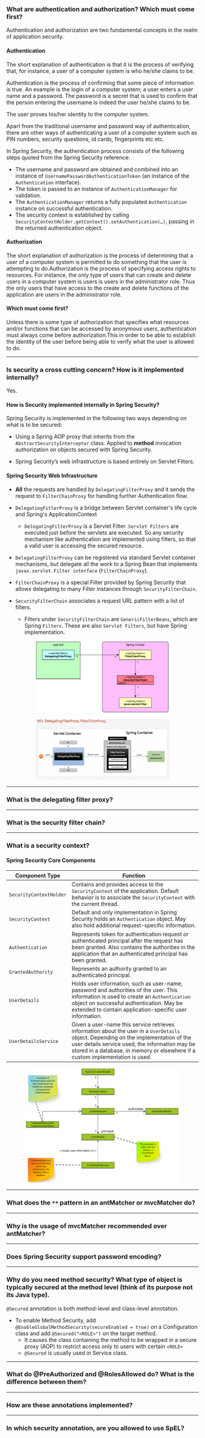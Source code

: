 
### What are authentication and authorization? Which must come first?

Authentication and authorization are two fundamental concepts in the realm of application security.

#### Authentication

The short explanation of authentication is that it is the process of verifying that, for instance, a user of a computer system is who he/she claims to be.

Authentication is the process of confirming that some piece of information is true. An example is the login of a computer system; a user enters a user name and a password. The password is a secret that is used to confirm that the person entering the username is indeed the user he/she claims to be.

The user proves his/her identity to the computer system.

Apart from the traditional username and password way of authentication, there are other ways of authenticating a user of a computer system such as PIN numbers, security questions, id cards, fingerprints etc etc.

In Spring Security, the authentication process consists of the following steps quoted from the Spring Security reference:

- The username and password are obtained and combined into an instance of `UsernamePasswordAuthenticationToken` (an instance of the `Authentication` interface).
- The token is passed to an instance of `AuthenticationManager` for validation.
- The `AuthenticationManager` returns a fully populated `Authentication` instance on successful authentication.
- The security context is established by calling `SecurityContextHolder.getContext().setAuthentication(…)`, passing in the returned authentication object.

#### Authorization
The short explanation of authorization is the process of determining that a user of a computer system is permitted to do something that the user is attempting to do.Authorization is the process of specifying access rights to resources. For instance, the only type of users that can create and delete users in a computer system is users is users in the administrator role. Thus the only users that have access to the create and delete functions of the application are users in the administrator role. 

#### Which must come first?

Unless there is some type of authorization that specifies what resources and/or functions that can be accessed by anonymous users, authentication must always come before authorization.This in order to be able to establish the identity of the user before being able to verify what the user is allowed to do.

----------

### Is security a cross cutting concern? How is it implemented internally?

Yes.

#### How is Security implemented internally in Spring Security?

Spring Security is implemented in the following two ways depending on what is to be secured:

- Using a Spring AOP proxy that inherits from the `AbstractSecurityInterceptor` class. Applied to **method** invocation authorization on objects secured with Spring Security.

- Spring Security’s web infrastructure is based entirely on Servlet Filters.

#### Spring Security Web Infrastructure

- **All** the requests are handled by `DelegatingFilterProxy` and it sends the request to `FilterChainProxy` for handling further Authentication flow.

- `DelegatingFitlerProxy` is a bridge between Servlet container's life cycle and Spring's ApplicationContext
  - `DelegatingFilterProxy` is a Servlet Filter. `Servlet Filters` are executed just before the servlets are executed. So any security mechanism like authentication are implemented using filters, so that a valid user is accessing the secured resource.

- `DelegatingFilterProxy` can be registered via standard Servlet container mechanisms, but delegate all the work to a Spring Bean that implements `javax.servlet.Filter interface` (`FilterChainProxy`).

- `FilterChainProxy` is a special Filter provided by Spring Security that allows delegating to many Filter instances through `SecurityFilterChain`.

- `SecurityFilterChain` associates a request URL pattern with a list of filters.
  - Filters under `SecurityFilterChain` are `GenericFilterBeans`, which are Spring `Filters`. These are also `Servlet Filters`, but have Spring implementation.

<p align="center">
  <img src="img/security-infrastructure.png" alt="Security Infrastructure" width="70%"/>
</p>

<p align="center">
  <img src="img/security.png" alt="Security" width="70%"/>
</p>

----------

### What is the delegating filter proxy?

----------

### What is the security filter chain?

----------

### What is a security context?

#### Spring Security Core Components

| Component Type          | Function                                                                                                                                                                                                                                                                 |
|-------------------------|--------------------------------------------------------------------------------------------------------------------------------------------------------------------------------------------------------------------------------------------------------------------------|
| `SecurityContextHolder` | Contains and provides access to the `SecurityContext` of the application. Default behavior is to associate the `SecurityContext` with the current thread.                                                                                                                    |
| `SecurityContext`       | Default and only implementation in Spring Security holds an `Authentication` object. May also hold additional request-specific information.                                                                                                                                |
| `Authentication`        | Represents token for authentication request or authenticated principal after the request has been granted. Also contains the authorities in the application that an authenticated principal has been granted.                                                            |
| `GrantedAuthority`      | Represents an authority granted to an authenticated principal.                                                                                                                                                                                                           |
| `UserDetails`           | Holds user information, such as user-name, password and authorities of the user. This information is used to create an `Authentication` object on successful authentication. May be extended to contain application-specific user information.                           |
| `UserDetailsService`    | Given a user-name this service retrieves information about the user in a `UserDetails` object. Depending on the implementation of the user details service used, the information may be stored in a database, in memory or elsewhere if a custom implementation is used. |

<p align="center">
  <img src="img/security-context.png" alt="Security Context" width="80%"/>
</p>


----------

### What does the `**` pattern in an antMatcher or mvcMatcher do?

----------

### Why is the usage of mvcMatcher recommended over antMatcher?

----------

### Does Spring Security support password encoding?

----------

### Why do you need method security? What type of object is typically secured at the method level (think of its purpose not its Java type).

`@Secured` annotation is both method-level and class-level annotation.

- To enable Method Security, add `@EnableGlobalMethodSecurity(secureEnabled = true)` on a Configuration class and add `@Secured("<ROLE>")` on the target method.
  - It causes the class containing the method to be wrapped in a secure proxy (AOP) to restrict access only to users with certain `<ROLE>`
  - `@Secured` is usually used in Service class.

----------

### What do @PreAuthorized and @RolesAllowed do? What is the difference between them?

----------

### How are these annotations implemented?

----------

### In which security annotation, are you allowed to use SpEL?
